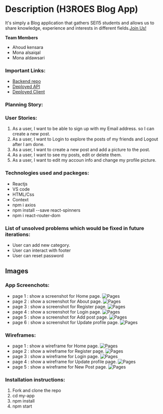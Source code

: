 # Description (H3ROES Blog App)

It's simply a Blog application that gathers SEI15 students and allows us to share knowledge, experience and interests in different fields.[Join Us!]()

**Team Members**
* Ahoud kensara
* Mona alsaiqal
* Mona aldawsari

### Important Links:
- [Backend repo](https://git.generalassemb.ly/alsaiqal/Blog-app-Backend)
- [Deployed API]() 
- [Deployed Client]()

### Planning Story:


### User Stories:

1. As a user, I want to be able to sign up with my Email address. so I can create a new post.
2. As a user, I want to Login to explore the posts of my friends and Logout after I am done.
3. As a user, I want to create a new post and add a picture to the post.
4. As a user, I want to see my posts, edit or delete them.
5. As a user, I want to edit my accoun info and change my profile picture.


### Technologies used and packeges: 
+ Reactjs 
+ VS code
+ HTML/Css
+ Context
+ npm i axios
+ npm install --save react-spinners
+ npm i react-router-dom

### List of unsolved problems which would be fixed in future iterations:
+ User can add new category.
+ User can interact with footer
+ User can reset password

## Images
### App Screenchots:
* page 1 : show a screenshot for Home page.
![Pages](Images/home1.JPG)
* page 2 : show a screenshot for About page.
![Pages](Images/about.JPG)
* page 3 : show a screenshot for Register page.
![Pages](Images/register1.JPG)
* page 4 : show a screenshot for Login page.
![Pages](Images/login1.JPG)
* page 5 : show a screenshot for Add post page.
![Pages](Images/addPost.JPG)
* page 6 : show a screenshot for Update profile page.
![Pages](Images/updateAccount.JPG)


### Wireframes:
* page 1 : show a wireframe for Home page.
![Pages](Images/Home.JPG)
* page 2 : show a wireframe for Register page.
![Pages](Images/Register.JPG)
* page 3 : show a wireframe for Login page.
![Pages](Images/login.JPG)
* page 4 : show a wireframe for Update profile page.
![Pages](Images/UpdateProfile.JPG)
* page 5 : show a wireframe for New Post page.
![Pages](Images/NewPost.JPG)


### Installation instructions:
1. Fork and clone the repo
2. cd my-app
3. npm install
4. npm start
